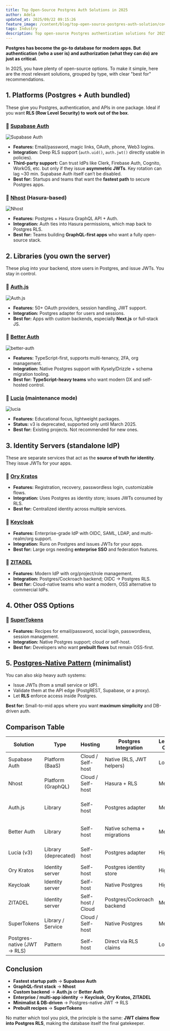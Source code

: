 ```yaml
---
title: Top Open-Source Postgres Auth Solutions in 2025
author: Adela
updated_at: 2025/09/22 09:15:26
feature_image: /content/blog/top-open-source-postgres-auth-solution/cover.webp
tags: Industry
description: Top open-source Postgres authentication solutions for 2025.
---
```


**Postgres has become the go-to database for modern apps. But authentication (who a user is) and authorization (what they can do) are just as critical.**

In 2025, you have plenty of open-source options. To make it simple, here are the most relevant solutions, grouped by type, with clear "best for" recommendations.

## 1. Platforms (Postgres + Auth bundled)

These give you Postgres, authentication, and APIs in one package. Ideal if you want **RLS (Row Level Security) to work out of the box**.

### 🔹 [Supabase Auth](https://supabase.com/docs/guides/auth)

![Supabase Auth](/content/blog/top-open-source-postgres-auth-solution/supabase-auth.webp)

- **Features:** Email/password, magic links, OAuth, phone, Web3 logins.
- **Integration:** Deep RLS support (`auth.uid()`, `auth.jwt()` directly usable in policies).
- **Third-party support:** Can trust IdPs like Clerk, Firebase Auth, Cognito, WorkOS, etc. but only if they issue **asymmetric JWTs**. Key rotation can lag \~30 min. Supabase Auth itself can’t be disabled.
- **Best for:** Startups and teams that want the **fastest path** to secure Postgres apps.

### 🔹 [Nhost](https://nhost.io/product/auth) (Hasura-based)

![Nhost](/content/blog/top-open-source-postgres-auth-solution/nhost-auth.webp)

- **Features:** Postgres + Hasura GraphQL API + Auth.
- **Integration:** Auth ties into Hasura permissions, which map back to Postgres RLS.
- **Best for:** Teams building **GraphQL-first apps** who want a fully open-source stack.

## 2. Libraries (you own the server)

These plug into your backend, store users in Postgres, and issue JWTs. You stay in control.

### 🔹 [Auth.js](https://authjs.dev/)

![Auth.js](/content/blog/top-open-source-postgres-auth-solution/authjs.webp)

- **Features:** 50+ OAuth providers, session handling, JWT support.
- **Integration:** Postgres adapter for users and sessions.
- **Best for:** Apps with custom backends, especially **Next.js** or full-stack JS.

### 🔹 [Better Auth](https://better-auth.com/)

![better-auth](/content/blog/top-open-source-postgres-auth-solution/better-auth.webp)

- **Features:** TypeScript-first, supports multi-tenancy, 2FA, org management.
- **Integration:** Native Postgres support with Kysely/Drizzle + schema migration tooling.
- **Best for:** **TypeScript-heavy teams** who want modern DX and self-hosted control.

### 🔹 [Lucia](https://lucia-auth.com/) (maintenance mode)

![lucia](/content/blog/top-open-source-postgres-auth-solution/lucia-auth.webp)

- **Features:** Educational focus, lightweight packages.
- **Status:** v3 is deprecated, supported only until March 2025.
- **Best for:** Existing projects. Not recommended for new ones.

## 3. Identity Servers (standalone IdP)

These are separate services that act as the **source of truth for identity**. They issue JWTs for your apps.

### 🔹 [Ory Kratos](https://www.ory.sh/kratos/)

- **Features:** Registration, recovery, passwordless login, customizable flows.
- **Integration:** Uses Postgres as identity store; issues JWTs consumed by RLS.
- **Best for:** Centralized identity across multiple services.

### 🔹 [Keycloak](https://www.keycloak.org/)

- **Features:** Enterprise-grade IdP with OIDC, SAML, LDAP, and multi-realm/org support.
- **Integration:** Runs on Postgres and issues JWTs for your apps.
- **Best for:** Large orgs needing **enterprise SSO** and federation features.

### 🔹 [ZITADEL](https://zitadel.com/)

- **Features:** Modern IdP with org/project/role management.
- **Integration:** Postgres/Cockroach backend; OIDC → Postgres RLS.
- **Best for:** Cloud-native teams who want a modern, OSS alternative to commercial IdPs.

## 4. Other OSS Options

### 🔹 [SuperTokens](https://supertokens.com/)

- **Features:** Recipes for email/password, social login, passwordless, session management.
- **Integration:** Native Postgres support; cloud or self-host.
- **Best for:** Developers who want **prebuilt flows** but remain OSS-first.

## 5. [Postgres-Native Pattern](/blog/postgres-native-pattern/) (minimalist)

You can also skip heavy auth systems:

- Issue JWTs (from a small service or IdP).
- Validate them at the API edge (PostgREST, Supabase, or a proxy).
- Let **RLS** enforce access inside Postgres.

**Best for:** Small-to-mid apps where you want **maximum simplicity** and DB-driven auth.


## Comparison Table

| Solution                    | Type                 | Hosting           | Postgres Integration       | Learning Curve | Best for                      |
| --------------------------- | -------------------- | ----------------- | -------------------------- | -------------- | ----------------------------- |
| Supabase Auth               | Platform (BaaS)      | Cloud / Self-host | Native (RLS, JWT helpers)  | Low            | Startups, all-in-one apps     |
| Nhost                       | Platform (GraphQL)   | Cloud / Self-host | Hasura + RLS               | Medium         | GraphQL-first teams           |
| Auth.js                     | Library              | Self-host         | Postgres adapter           | Medium         | Flexible, multi-provider apps |
| Better Auth                 | Library              | Self-host         | Native schema + migrations | Medium         | TypeScript-first projects     |
| Lucia (v3)                  | Library (deprecated) | Self-host         | Postgres adapter           | High           | Legacy projects only          |
| Ory Kratos                  | Identity server      | Self-host         | Postgres identity store    | High           | Multi-app identity            |
| Keycloak                    | Identity server      | Self-host         | Native Postgres            | High           | Enterprise SSO                |
| ZITADEL                     | Identity server      | Self-host / Cloud | Postgres/Cockroach backend | Medium         | Cloud-native IdP              |
| SuperTokens                 | Library / Service    | Cloud / Self-host | Native Postgres            | Medium         | Prebuilt flows                |
| Postgres-native (JWT → RLS) | Pattern              | Self-host         | Direct via RLS claims      | Low            | Minimalist DB-driven          |

## Conclusion

- **Fastest startup path** → **Supabase Auth**
- **GraphQL-first stack** → **Nhost**
- **Custom backend** → **Auth.js** or **Better Auth**
- **Enterprise / multi-app identity** → **Keycloak, Ory Kratos, ZITADEL**
- **Minimalist & DB-driven** → Postgres-native JWT → RLS
- **Prebuilt recipes** → **SuperTokens**

No matter which tool you pick, the principle is the same: **JWT claims flow into Postgres RLS**, making the database itself the final gatekeeper.
